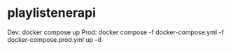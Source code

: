 # playlistenerapi

Dev:
    docker compose up
Prod:
    docker compose -f docker-compose.yml -f docker-compose.prod.yml up -d
